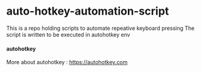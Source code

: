 # auto-hotkey-automation-script
This is a repo holding scripts to automate repeative keyboard pressing
The script is written to be executed in autohotkey env

#### autohotkey
More about autohotkey : https://autohotkey.com
